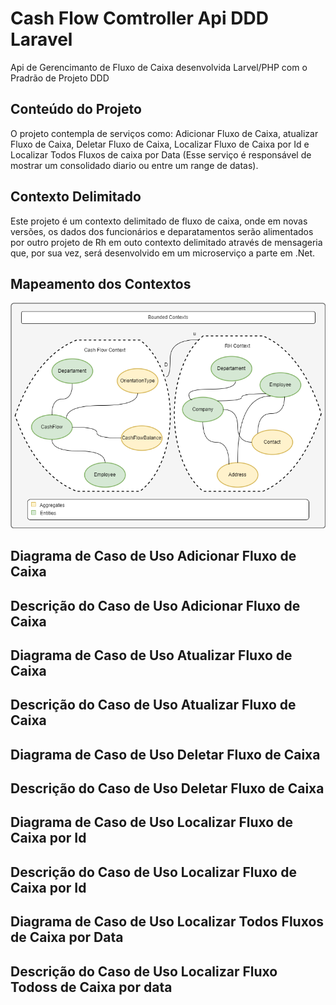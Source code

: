 # Cash Flow Comtroller Api DDD Laravel

Api de Gerencimanto de Fluxo de Caixa desenvolvida Larvel/PHP com o Pradrão de Projeto DDD 

## Conteúdo do Projeto
O projeto contempla de serviços como: Adicionar Fluxo de Caixa,  atualizar Fluxo de Caixa, Deletar Fluxo de Caixa, Localizar Fluxo de Caixa por Id e Localizar Todos Fluxos de caixa por Data (Esse serviço é responsável de mostrar um consolidado diario ou entre um range de datas). 

## Contexto Delimitado
Este projeto é um contexto delimitado de fluxo de caixa, onde em novas versões, os dados dos funcionários e deparatamentos serão alimentados por outro projeto de Rh em outo contexto delimitado através de mensageria que, por sua vez, será desenvolvido em um microserviço a parte em .Net.  

## Mapeamento dos Contextos

![alt text](https://github.com/fabiomattheus/cash-flow-controller-api-ddd-laravel/blob/main/app/core/Diagrams/context_mapping.png)

## Diagrama de Caso de Uso Adicionar Fluxo de Caixa

## Descrição do Caso de Uso Adicionar Fluxo de Caixa

## Diagrama de Caso de Uso Atualizar Fluxo de Caixa

## Descrição do Caso de Uso Atualizar Fluxo de Caixa

## Diagrama de Caso de Uso Deletar Fluxo de Caixa

## Descrição do Caso de Uso Deletar Fluxo de Caixa

## Diagrama de Caso de Uso Localizar Fluxo de Caixa por Id

## Descrição do Caso de Uso Localizar Fluxo de Caixa por Id

## Diagrama de Caso de Uso Localizar Todos Fluxos de Caixa por Data

## Descrição do Caso de Uso Localizar Fluxo Todoss de Caixa por data
